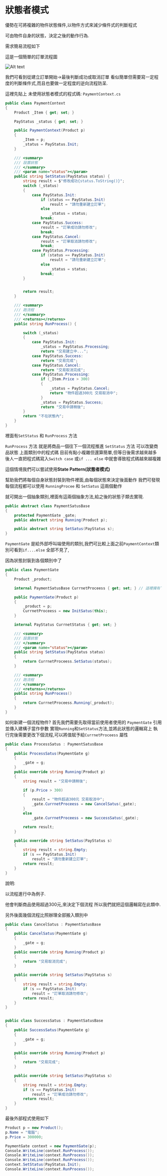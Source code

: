 # 狀態者模式

優勢在可將複雜的物件狀態條件,以物件方式來減少條件式的判斷程式

可由物件自身的狀態，決定之後的動作行為.

需求簡易流程如下

這是一個簡單的訂單流程圖

![Alt text](https://az787680.vo.msecnd.net/user/%E4%B9%9D%E6%A1%83/c83df7da-1425-4410-9df3-a45bf9e35c1a/1542429110_98117.png "Optional title")

我們可看到從建立訂單開始->最後判斷成功或取消訂單 看似簡單但需要寫一定程度的判斷條件式,而且也要做一定程度的逆向流程防呆.

這裡先貼上 未使用狀態者模式的程式碼: `PaymentContext.cs`

```c#
public class PaymentContext
{
	Product _Item { get; set; }

	PayStatus _status { get; set; }

	public PaymentContext(Product p)
	{
		_Item = p;
		_status = PayStatus.Init;
	}

	/// <summary>
	/// 設置狀態
	/// </summary>
	/// <param name="status"></param>
	public string SetStatus(PayStatus status) {
		string result = $"修改成功{status.ToString()}";
		switch (_status)
		{
			case PayStatus.Init:
				if (status == PayStatus.Init)
					result = "請勿重新建立訂單";
				else
					_status = status;
				break;
			case PayStatus.Success:
				result = "訂單成功請勿修改";
				break;
			case PayStatus.Cancel:
				result = "訂單取消請勿修改";
				break;
			case PayStatus.Processing:
				if (status == PayStatus.Init)
					result = "請勿重新建立訂單";
				else
					_status = status;
				break;
		}


		return result;
	}

	/// <summary>
	/// 跑流程
	/// </summary>
	/// <returns></returns>
	public string RunProcess() {

		switch (_status)
		{
			case PayStatus.Init:
				_status = PayStatus.Processing;
				return "交易建立中...";
			case PayStatus.Success:
				return "交易完成";
			case PayStatus.Cancel:
				return "交易取消完成";
			case PayStatus.Processing:
				if (_Item.Price > 300)
				{
					_status = PayStatus.Cancel;
					return "物件超過300元 交易取消中";
				}
				_status = PayStatus.Success;
				return "交易中請稍後";
		}
		return "不在狀態內";        
	}
}
```

裡面有`SetStatus` 和 `RunProcess` 方法

`RunProcess` 方法 就是將商品一個往下一個流程推進
`SetStatus` 方法 可以改變商品狀態
上面類別中的程式碼 目前有點小複雜但還算簡單,但等日後需求越來越多 後人一直把程式碼寫入`Switch case` 或`if ... else` 中就會導致程式碼越來越複雜

這個情境我們可以嘗試使用**State Pattern(狀態者模式)**

幫助我們將每個自身狀態封裝到物件裡面,由每個狀態來決定後面動作
我們可發現 每個流程都可以使用 `RunningProcee` 和 `SetSatus` 這兩個動作

就可開出一個抽象類別,裡面有這兩個抽象方法,給之後的狀態子類去實現.

```c#
public abstract class PaymentSatusBase
{
    protected PaymentGate _gate;
    public abstract string Running(Product p);

    public abstract string SetSatus(PayStatus s);
}
```

`PaymentGate` 是給外部呼叫端使用的類別,我們可比較上面之前`PaymentContext`類別可看到`if....else` 全部不見了,

因為狀態封裝到各個類別中了

```c#
public class PaymentGate
{
    Product _product;

    internal PaymentSatusBase CurrnetProceess { get; set; } // 這裡擁有下個流程的引用

    public PaymentGate(Product p)
    {
        _product = p;
        CurrnetProceess = new InitSatus(this);
    }

    internal PayStatus CurrnetStatus { get; set; }

    /// <summary>
    /// 設置狀態
    /// </summary>
    /// <param name="status"></param>
    public string SetStatus(PayStatus status)
    {
        return CurrnetProceess.SetSatus(status);
    }

    /// <summary>
    /// 跑流程
    /// </summary>
    /// <returns></returns>
    public string RunProcess()
    {
        return CurrnetProceess.Running(_product);
    }
}
```

 如何新建一個流程物件?
首先我們需要先取得當前使用者使用的 `PaymentGate` 引用並傳入建構子當作參數
實現`Running`和`SetStatus`方法,並將此狀態的邏輯寫上
執行完後需要更改下個流程,可以將值賦予給`CurrnetProceess` 屬性

```c#
public class ProcessSatus : PaymentSatusBase
{
	public ProcessSatus(PaymentGate g)
	{
		_gate = g;
	}
	public override string Running(Product p)
	{
		string result = "交易中請稍後";

		if (p.Price > 300)
		{
			result = "物件超過300元 交易取消中";
			_gate.CurrnetProceess = new CancelSatus(_gate);
		}
		else
			_gate.CurrnetProceess = new SuccessSatus(_gate);

		return result;
	}

	public override string SetSatus(PayStatus s)
	{
		string result = string.Empty;
		if (s == PayStatus.Init)
			result = "請勿重新建立訂單";
		return result;
	}
}
```

說明:

以流程進行中為例子.

他會判斷商品使用超過300元,來決定下個流程 所以我們就把這個邏輯寫在此類中.
 
另外後面幾個流程比照辦理全部搬入類別中

```c#
public class CancelSatus : PaymentSatusBase
{
	public CancelSatus(PaymentGate g)
	{
		_gate = g;
	}
	public override string Running(Product p)
	{
		return "交易取消完成";
	}

	public override string SetSatus(PayStatus s)
	{
		string result = string.Empty;
		if (s == PayStatus.Init)
			result = "訂單取消請勿修改";
		return result;
	}
}


public class SuccessSatus : PaymentSatusBase
{
	public SuccessSatus(PaymentGate g)
	{
		_gate = g;
	}

	public override string Running(Product p)
	{
		return "交易完成";
	}

	public override string SetSatus(PayStatus s)
	{
		string result = string.Empty;
		if (s == PayStatus.Init)
			result = "訂單成功請勿修改";
		return result;
	}
}
```

最後外部程式使用如下

```c#
Product p = new Product();
p.Name = "電腦";
p.Price = 300000;

PaymentGate context = new PaymentGate(p);
Console.WriteLine(context.RunProcess());
Console.WriteLine(context.RunProcess());
Console.WriteLine(context.RunProcess());
context.SetStatus(PayStatus.Init);
Console.WriteLine(context.RunProcess());
```